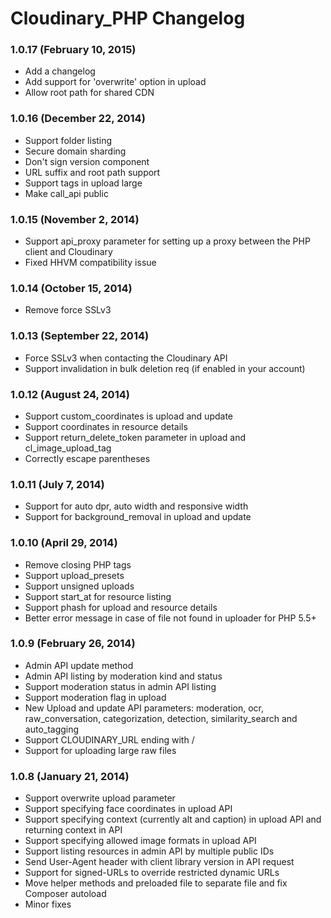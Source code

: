 # Cloudinary_PHP Changelog

### 1.0.17 (February 10, 2015)
* Add a changelog
* Add support for 'overwrite' option in upload
* Allow root path for shared CDN

### 1.0.16 (December 22, 2014)
* Support folder listing
* Secure domain sharding
* Don't sign version component
* URL suffix and root path support
* Support tags in upload large
* Make call_api public

### 1.0.15 (November 2, 2014)
* Support api_proxy parameter for setting up a proxy between the PHP client and Cloudinary
* Fixed HHVM compatibility issue

### 1.0.14 (October 15, 2014)
* Remove force SSLv3

### 1.0.13 (September 22, 2014)
* Force SSLv3 when contacting the Cloudinary API
* Support invalidation in bulk deletion req (if enabled in your account)

### 1.0.12 (August 24, 2014)
* Support custom_coordinates is upload and update
* Support coordinates in resource details
* Support return_delete_token parameter in upload and cl_image_upload_tag
* Correctly escape parentheses

### 1.0.11 (July 7, 2014)
* Support for auto dpr, auto width and responsive width
* Support for background_removal in upload and update

### 1.0.10 (April 29, 2014)
* Remove closing PHP tags
* Support upload_presets
* Support unsigned uploads
* Support start_at for resource listing
* Support phash for upload and resource details
* Better error message in case of file not found in uploader for PHP 5.5+

### 1.0.9 (February 26, 2014)
* Admin API update method
* Admin API listing by moderation kind and status
* Support moderation status in admin API listing
* Support moderation flag in upload
* New Upload and update API parameters: moderation, ocr, raw_conversation, categorization, detection, similarity_search and auto_tagging
* Support CLOUDINARY_URL ending with /
* Support for uploading large raw files

### 1.0.8 (January 21, 2014)
* Support overwrite upload parameter
* Support specifying face coordinates in upload API
* Support specifying context (currently alt and caption) in upload API and returning context in API
* Support specifying allowed image formats in upload API
* Support listing resources in admin API by multiple public IDs
* Send User-Agent header with client library version in API request
* Support for signed-URLs to override restricted dynamic URLs
* Move helper methods and preloaded file to separate file and fix Composer autoload
* Minor fixes